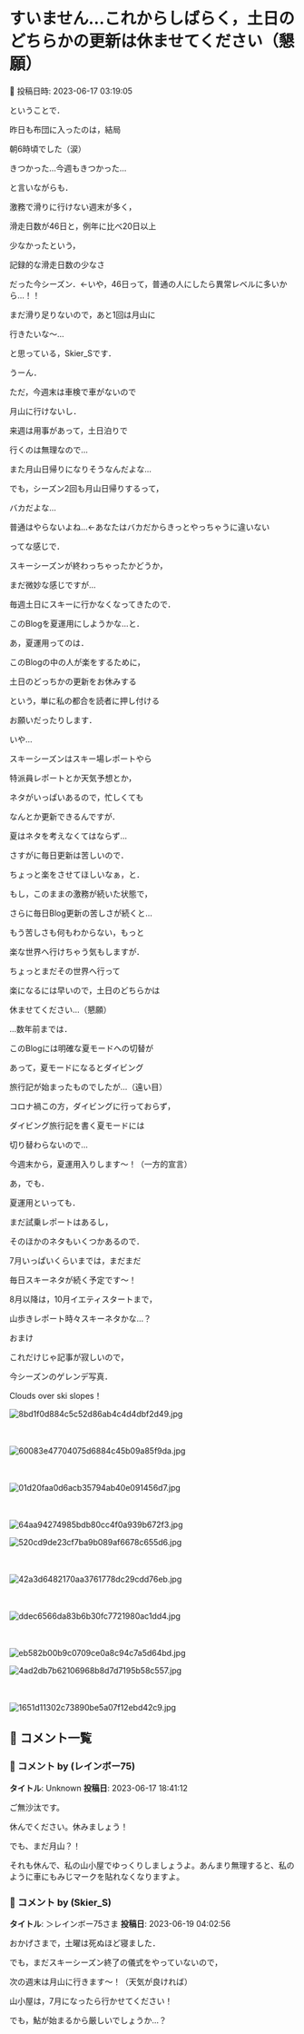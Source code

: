 # すいません…これからしばらく，土日のどちらかの更新は休ませてください（懇願）

📅 投稿日時: 2023-06-17 03:19:05

ということで．


昨日も布団に入ったのは，結局


朝6時頃でした（涙）


きつかった…今週もきつかった…





と言いながらも．


激務で滑りに行けない週末が多く，


滑走日数が46日と，例年に比べ20日以上


少なかったという，


記録的な滑走日数の少なさ


だった今シーズン．←いや，46日って，普通の人にしたら異常レベルに多いから…！！





まだ滑り足りないので，あと1回は月山に


行きたいな～…


と思っている，Skier_Sです．





うーん．


ただ，今週末は車検で車がないので


月山に行けないし．





来週は用事があって，土日泊りで


行くのは無理なので…


また月山日帰りになりそうなんだよな…





でも，シーズン2回も月山日帰りするって，


バカだよな…


普通はやらないよね…←あなたはバカだからきっとやっちゃうに違いない





ってな感じで．


スキーシーズンが終わっちゃったかどうか，


まだ微妙な感じですが…


毎週土日にスキーに行かなくなってきたので．


このBlogを夏運用にしようかな…と．





あ，夏運用ってのは．


このBlogの中の人が楽をするために，


土日のどっちかの更新をお休みする


という，単に私の都合を読者に押し付ける


お願いだったりします．





いや…


スキーシーズンはスキー場レポートやら


特派員レポートとか天気予想とか，


ネタがいっぱいあるので，忙しくても


なんとか更新できるんですが．


夏はネタを考えなくてはならず…


さすがに毎日更新は苦しいので．


ちょっと楽をさせてほしいなぁ，と．





もし，このままの激務が続いた状態で，


さらに毎日Blog更新の苦しさが続くと…


もう苦しさも何もわからない，もっと


楽な世界へ行けちゃう気もしますが．





ちょっとまだその世界へ行って


楽になるには早いので，土日のどちらかは


休ませてください…（懇願）





…数年前までは．


このBlogには明確な夏モードへの切替が


あって，夏モードになるとダイビング


旅行記が始まったものでしたが…（遠い目）





コロナ禍この方，ダイビングに行っておらず，


ダイビング旅行記を書く夏モードには


切り替わらないので…


今週末から，夏運用入りします～！（一方的宣言）





あ，でも．


夏運用といっても．


まだ試乗レポートはあるし，


そのほかのネタもいくつかあるので．





7月いっぱいくらいまでは，まだまだ


毎日スキーネタが続く予定です～！





8月以降は，10月イエティスタートまで，


山歩きレポート時々スキーネタかな…？





おまけ


これだけじゃ記事が寂しいので，


今シーズンのゲレンデ写真．


Clouds over ski slopes！




![8bd1f0d884c5c52d86ab4c4d4dbf2d49.jpg](images/8bd1f0d884c5c52d86ab4c4d4dbf2d49.jpg)

　

![60083e47704075d6884c45b09a85f9da.jpg](images/60083e47704075d6884c45b09a85f9da.jpg)

　




![01d20faa0d6acb35794ab40e091456d7.jpg](images/01d20faa0d6acb35794ab40e091456d7.jpg)

　

![64aa94274985bdb80cc4f0a939b672f3.jpg](images/64aa94274985bdb80cc4f0a939b672f3.jpg)






![520cd9de23cf7ba9b089af6678c655d6.jpg](images/520cd9de23cf7ba9b089af6678c655d6.jpg)

　　

![42a3d6482170aa3761778dc29cdd76eb.jpg](images/42a3d6482170aa3761778dc29cdd76eb.jpg)

　




![ddec6566da83b6b30fc7721980ac1dd4.jpg](images/ddec6566da83b6b30fc7721980ac1dd4.jpg)

　

![eb582b00b9c0709ce0a8c94c7a5d64bd.jpg](images/eb582b00b9c0709ce0a8c94c7a5d64bd.jpg)






![4ad2db7b62106968b8d7d7195b58c557.jpg](images/4ad2db7b62106968b8d7d7195b58c557.jpg)

　

![1651d11302c73890be5a07f12ebd42c9.jpg](images/1651d11302c73890be5a07f12ebd42c9.jpg)

## 💬 コメント一覧

### 💬 コメント by (レインボー75)
**タイトル**: Unknown
**投稿日**: 2023-06-17 18:41:12

ご無沙汰です。

休んでください。休みましょう！

でも、まだ月山？！

それも休んで、私の山小屋でゆっくりしましょうよ。あんまり無理すると、私のように車にもみじマークを貼れなくなりますよ。

### 💬 コメント by (Skier_S)
**タイトル**: ＞レインボー75さま
**投稿日**: 2023-06-19 04:02:56

おかげさまで，土曜は死ぬほど寝ました．

でも，まだスキーシーズン終了の儀式をやっていないので，

次の週末は月山に行きます～！（天気が良ければ）



山小屋は，7月になったら行かせてください！

でも，鮎が始まるから厳しいでしょうか…？

